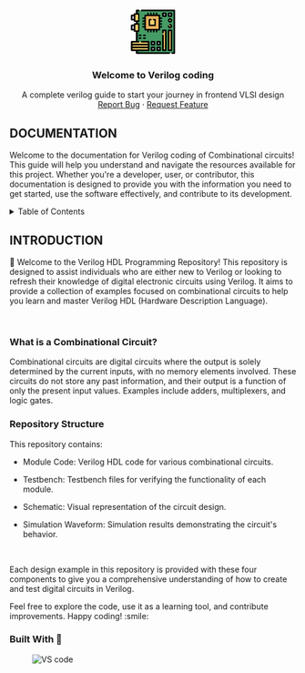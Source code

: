 <!-- PROJECT LOGO -->
<br />
<div align="center">
  <a href="https://github.com/SUHANI102003/VERILOG-COMBINATIONAL_CIRCUITS">
    <img src="images/motherboard.png" alt="Logo" width="80" height="80">
  </a>
  
  <h3 align="center">Welcome to Verilog coding</h3>

  <p align="center">
   A complete verilog guide to start your journey in frontend VLSI design
    <br />
    <a href="https://github.com/othneildrew/Best-README-Template/issues/new?labels=bug&template=bug-report---.md">Report Bug</a>
    ·
    <a href="https://github.com/othneildrew/Best-README-Template/issues/new?labels=enhancement&template=feature-request---.md">Request Feature</a>
  </p>
</div>


<!-- TABLE OF CONTENTS -->
## DOCUMENTATION
<p>Welcome to the documentation for Verilog coding of Combinational circuits! This guide will help you understand and navigate the resources available for this project. Whether you're a developer, user, or contributor, this documentation is designed to provide you with the information you need to get started, use the software effectively, and contribute to its development.
  <details>
</p>
  <summary>Table of Contents</summary>
  <ol>
    <li>
      <a href="#introduction">Introduction</a>
      <ul>
        <li><a href="#what-is-a-combinational-circuit-?">What is a combinational circuit ?</a></li>
      </ul>
      <ul>
        <li><a href="#repository-structure">Repository Structure</a></li>
      </ul>
      <ul>
        <li><a href="#built-with">Built with</a></li>
      </ul>
    </li>
    <li>
      <a href="#getting-started">Getting Started</a>
      <ul>
        <li><a href="#prerequisites">Prerequisites</a></li>
        <li><a href="#installation">Installation</a></li>
      </ul>
    </li>
    <li><a href="#usage">Usage</a></li>
    <li><a href="#roadmap">Roadmap</a></li>
    <li><a href="#contributing">Contributing</a></li>
    <li><a href="#license">License</a></li>
    <li><a href="#contact">Contact</a></li>
    <li><a href="#acknowledgments">Acknowledgments</a></li>
  </ol>
</details>

<!-- ABOUT THE PROJECT -->
## INTRODUCTION
<p>👋 Welcome to the Verilog HDL Programming Repository! This repository is designed to assist individuals who are either new to Verilog or looking to refresh their knowledge of digital electronic circuits using Verilog. It aims to provide a collection of examples focused on combinational circuits to help you learn and master Verilog HDL (Hardware Description Language).</p>

<br />

### What is a Combinational Circuit?
<p>Combinational circuits are digital circuits where the output is solely determined by the current inputs, with no memory elements involved. These circuits do not store any past information, and their output is a function of only the present input values. Examples include adders, multiplexers, and logic gates.</p>


### Repository Structure
This repository contains:

  * Module Code: Verilog HDL code for various combinational circuits.

  * Testbench: Testbench files for verifying the functionality of each module.

  * Schematic: Visual representation of the circuit design.

  * Simulation Waveform: Simulation results demonstrating the circuit's behavior.

<br />
</p>
<p>Each design example in this repository is provided with these four components to give you a comprehensive understanding of how to create and test digital circuits in Verilog.</p>

<p>Feel free to explore the code, use it as a learning tool, and contribute improvements. Happy coding! :smile: </p>


### Built With 🔧
<figure>
    <img src="(https://user-images.githubusercontent.com/3611330/51789332-126e5400-2188-11e9-808e-37c633755ddf.png)"
         alt="VS code">
</figure>


